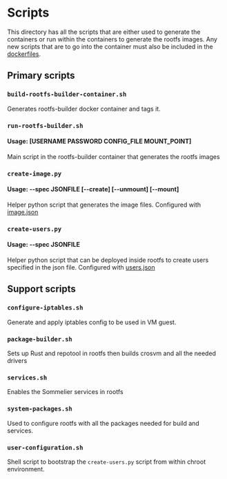 # Scripts
This directory has all the scripts that are either used to generate the containers
or run within the containers to generate the rootfs images. Any new scripts that
are to go into the container must also be included in the [dockerfiles](../dockerfiles/).

## Primary scripts

### `build-rootfs-builder-container.sh`
Generates rootfs-builder docker container and tags it.

### `run-rootfs-builder.sh`
#### Usage: [USERNAME PASSWORD CONFIG_FILE MOUNT_POINT]
Main script in the rootfs-builder container that generates the rootfs images

### `create-image.py`
#### Usage: --spec JSONFILE [--create] [--unmount] [--mount]
Helper python script that generates the image files. Configured with [image.json](../default-config/image.json)

### `create-users.py`
#### Usage: --spec JSONFILE
Helper python script that can be deployed inside rootfs to create users specified
in the json file. Configured with [users.json](../default-config/users.json)

## Support scripts

### `configure-iptables.sh`
Generate and apply iptables config to be used in VM guest.

### `package-builder.sh`
Sets up Rust and repotool in rootfs then builds crosvm and all the needed drivers

### `services.sh`
Enables the Sommelier services in rootfs

### `system-packages.sh`
Used to configure rootfs with all the packages needed for build and services.

### `user-configuration.sh`
Shell script to bootstrap the `create-users.py` script from within chroot
environment.
